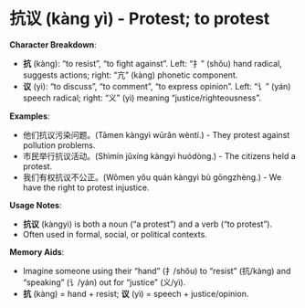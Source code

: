 # **抗议 (kàng yì) - Protest; to protest**

**Character Breakdown**:  
- **抗** (kàng): “to resist”, “to fight against”. Left: “扌” (shǒu) hand radical, suggests actions; right: “亢” (kàng) phonetic component.  
- **议** (yì): “to discuss”, “to comment”, “to express opinion”. Left: “讠” (yán) speech radical; right: “义” (yì) meaning “justice/righteousness”.

**Examples**:  
- 他们抗议污染问题。(Tāmen kàngyì wūrǎn wèntí.) - They protest against pollution problems.  
- 市民举行抗议活动。(Shìmín jǔxíng kàngyì huódòng.) - The citizens held a protest.  
- 我们有权抗议不公正。(Wǒmen yǒu quán kàngyì bù gōngzhèng.) - We have the right to protest injustice.

**Usage Notes**:  
- **抗议** (kàngyì) is both a noun (“a protest”) and a verb (“to protest”).  
- Often used in formal, social, or political contexts.

**Memory Aids**:  
- Imagine someone using their “hand” (扌/shǒu) to “resist” (抗/kàng) and “speaking” (讠/yán) out for “justice” (义/yì).  
- **抗** (kàng) = hand + resist; **议** (yì) = speech + justice/opinion.